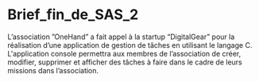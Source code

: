 # Brief_fin_de_SAS_2
 Lʼassociation ˮOneHandˮ a fait appel à la startup “DigitalGearˮ pour la réalisation  dʼune application de gestion de tâches en utilisant le langage C. L'application  console permettra aux membres de lʼassociation de créer, modifier, supprimer et  afficher des tâches à faire dans le cadre de leurs missions dans lʼassociation.  
